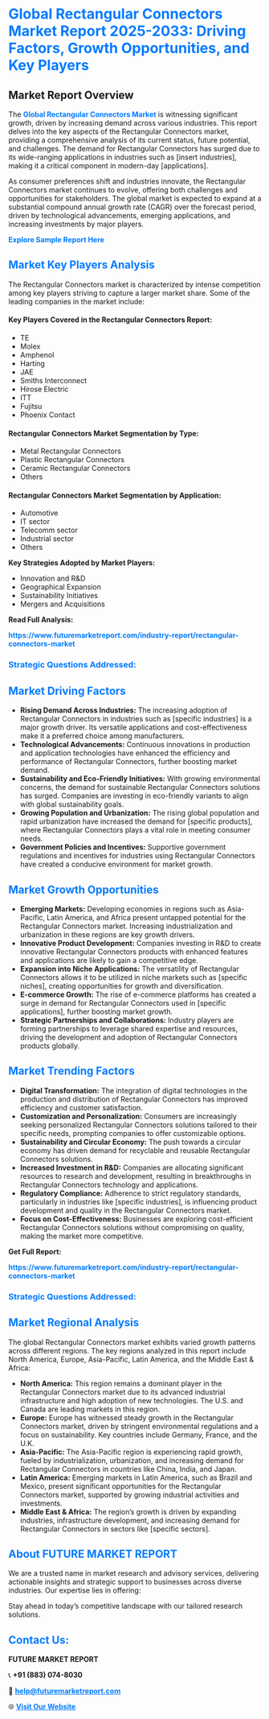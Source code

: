 <h1 style="color: #007BFF;">Global Rectangular Connectors Market Report 2025-2033: Driving Factors, Growth Opportunities, and Key Players</h1>

<section id="overview">
<h2>Market Report Overview</h2>
<p>The <a href="https://www.futuremarketreport.com/industry-report/rectangular-connectors-market" style="color: #007BFF; text-decoration: none;"><strong>Global Rectangular Connectors Market</strong></a> is witnessing significant growth, driven by increasing demand across various industries. This report delves into the key aspects of the Rectangular Connectors market, providing a comprehensive analysis of its current status, future potential, and challenges. The demand for Rectangular Connectors has surged due to its wide-ranging applications in industries such as [insert industries], making it a critical component in modern-day [applications].</p>
<p>As consumer preferences shift and industries innovate, the Rectangular Connectors market continues to evolve, offering both challenges and opportunities for stakeholders. The global market is expected to expand at a substantial compound annual growth rate (CAGR) over the forecast period, driven by technological advancements, emerging applications, and increasing investments by major players.</p>
</section>

<section id="overview">
<p><a href="https://www.futuremarketreport.com/request-sample/reportId=75275" style="color: #007BFF; text-decoration: none;"><strong>Explore Sample Report Here</strong></a></p>
</section>

<section id="key-players">
<h2 style="color: #007BFF;">Market Key Players Analysis</h2>
<p>The Rectangular Connectors market is characterized by intense competition among key players striving to capture a larger market share. Some of the leading companies in the market include:</p>
<h4>Key Players Covered in the Rectangular Connectors Report:</h4>
<ul><li>TE</li><li>Molex</li><li>Amphenol</li><li>Harting</li><li>JAE</li><li>Smiths Interconnect</li><li>Hirose Electric</li><li>ITT</li><li>Fujitsu</li><li>Phoenix Contact</li></ul>
<h4>Rectangular Connectors Market Segmentation by Type:</h4>
<ul><li>Metal Rectangular Connectors</li><li>Plastic Rectangular Connectors</li><li>Ceramic Rectangular Connectors</li><li>Others</li></ul>

<h4>Rectangular Connectors Market Segmentation by Application:</h4>
<ul><li>Automotive</li><li>IT sector</li><li>Telecomm sector</li><li>Industrial sector</li><li>Others</li></ul>
<p><strong>Key Strategies Adopted by Market Players:</strong></p>
<ul>
<li>Innovation and R&D</li>
<li>Geographical Expansion</li>
<li>Sustainability Initiatives</li>
<li>Mergers and Acquisitions</li>
</ul>
</section>

<section>
<p><strong>Read Full Analysis: </strong></p><a href="https://www.futuremarketreport.com/industry-report/rectangular-connectors-market" style="color: #007BFF; text-decoration: none;"><strong>https://www.futuremarketreport.com/industry-report/rectangular-connectors-market</strong></a>
<h3 style="color: #007BFF;">Strategic Questions Addressed:</h3>
</section>

<section id="driving-factors">
<h2 style="color: #007BFF;">Market Driving Factors</h2>
<ul>
<li><strong>Rising Demand Across Industries:</strong> The increasing adoption of Rectangular Connectors in industries such as [specific industries] is a major growth driver. Its versatile applications and cost-effectiveness make it a preferred choice among manufacturers.</li>
<li><strong>Technological Advancements:</strong> Continuous innovations in production and application technologies have enhanced the efficiency and performance of Rectangular Connectors, further boosting market demand.</li>
<li><strong>Sustainability and Eco-Friendly Initiatives:</strong> With growing environmental concerns, the demand for sustainable Rectangular Connectors solutions has surged. Companies are investing in eco-friendly variants to align with global sustainability goals.</li>
<li><strong>Growing Population and Urbanization:</strong> The rising global population and rapid urbanization have increased the demand for [specific products], where Rectangular Connectors plays a vital role in meeting consumer needs.</li>
<li><strong>Government Policies and Incentives:</strong> Supportive government regulations and incentives for industries using Rectangular Connectors have created a conducive environment for market growth.</li>
</ul>
</section>

<section id="growth-opportunities">
<h2 style="color: #007BFF;">Market Growth Opportunities</h2>
<ul>
<li><strong>Emerging Markets:</strong> Developing economies in regions such as Asia-Pacific, Latin America, and Africa present untapped potential for the Rectangular Connectors market. Increasing industrialization and urbanization in these regions are key growth drivers.</li>
<li><strong>Innovative Product Development:</strong> Companies investing in R&D to create innovative Rectangular Connectors products with enhanced features and applications are likely to gain a competitive edge.</li>
<li><strong>Expansion into Niche Applications:</strong> The versatility of Rectangular Connectors allows it to be utilized in niche markets such as [specific niches], creating opportunities for growth and diversification.</li>
<li><strong>E-commerce Growth:</strong> The rise of e-commerce platforms has created a surge in demand for Rectangular Connectors used in [specific applications], further boosting market growth.</li>
<li><strong>Strategic Partnerships and Collaborations:</strong> Industry players are forming partnerships to leverage shared expertise and resources, driving the development and adoption of Rectangular Connectors products globally.</li>
</ul>
</section>

<section id="trending-factors">
<h2 style="color: #007BFF;">Market Trending Factors</h2>
<ul>
<li><strong>Digital Transformation:</strong> The integration of digital technologies in the production and distribution of Rectangular Connectors has improved efficiency and customer satisfaction.</li>
<li><strong>Customization and Personalization:</strong> Consumers are increasingly seeking personalized Rectangular Connectors solutions tailored to their specific needs, prompting companies to offer customizable options.</li>
<li><strong>Sustainability and Circular Economy:</strong> The push towards a circular economy has driven demand for recyclable and reusable Rectangular Connectors solutions.</li>
<li><strong>Increased Investment in R&D:</strong> Companies are allocating significant resources to research and development, resulting in breakthroughs in Rectangular Connectors technology and applications.</li>
<li><strong>Regulatory Compliance:</strong> Adherence to strict regulatory standards, particularly in industries like [specific industries], is influencing product development and quality in the Rectangular Connectors market.</li>
<li><strong>Focus on Cost-Effectiveness:</strong> Businesses are exploring cost-efficient Rectangular Connectors solutions without compromising on quality, making the market more competitive.</li>
</ul>
</section>

<section>
<p><strong>Get Full Report: </strong></p><a href="https://www.futuremarketreport.com/industry-report/rectangular-connectors-market" style="color: #007BFF; text-decoration: none;"><strong>https://www.futuremarketreport.com/industry-report/rectangular-connectors-market</strong></a>
<h3 style="color: #007BFF;">Strategic Questions Addressed:</h3>
</section>


<section id="regional-analysis">
<h2 style="color: #007BFF;">Market Regional Analysis</h2>
<p>The global Rectangular Connectors market exhibits varied growth patterns across different regions. The key regions analyzed in this report include North America, Europe, Asia-Pacific, Latin America, and the Middle East & Africa:</p>
<ul>
<li><strong>North America:</strong> This region remains a dominant player in the Rectangular Connectors market due to its advanced industrial infrastructure and high adoption of new technologies. The U.S. and Canada are leading markets in this region.</li>
<li><strong>Europe:</strong> Europe has witnessed steady growth in the Rectangular Connectors market, driven by stringent environmental regulations and a focus on sustainability. Key countries include Germany, France, and the U.K.</li>
<li><strong>Asia-Pacific:</strong> The Asia-Pacific region is experiencing rapid growth, fueled by industrialization, urbanization, and increasing demand for Rectangular Connectors in countries like China, India, and Japan.</li>
<li><strong>Latin America:</strong> Emerging markets in Latin America, such as Brazil and Mexico, present significant opportunities for the Rectangular Connectors market, supported by growing industrial activities and investments.</li>
<li><strong>Middle East & Africa:</strong> The region’s growth is driven by expanding industries, infrastructure development, and increasing demand for Rectangular Connectors in sectors like [specific sectors].</li>
</ul>
</section>

<footer>
<h2 style="color: #007BFF;">About FUTURE MARKET REPORT</h2>
<p>We are a trusted name in market research and advisory services, delivering actionable insights and strategic support to businesses across diverse industries. Our expertise lies in offering:</p>

<p>Stay ahead in today’s competitive landscape with our tailored research solutions.</p>

<h2 style="color: #007BFF;">Contact Us:</h2>
<p><strong>FUTURE MARKET REPORT</strong></p>
<p>📞 <strong>+91 (883) 074-8030</strong></p>
<p>📧 <strong><a href="mailto:help@futuremarketreport.com" style="color: #007BFF;">help@futuremarketreport.com</a></strong></p>
<p>🌐 <strong><a href="https://www.futuremarketreport.com/" style="color: #007BFF;">Visit Our Website</a></strong></p>
</footer>